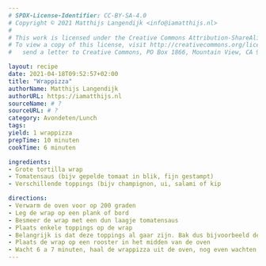 ```yaml
---
# SPDX-License-Identifier: CC-BY-SA-4.0
# Copyright © 2021 Matthijs Langendijk <info@iamatthijs.nl>
# 
# This work is licensed under the Creative Commons Attribution-ShareAlike 4.0 International License. 
# To view a copy of this license, visit http://creativecommons.org/licenses/by-sa/4.0/ or 
#   send a letter to Creative Commons, PO Box 1866, Mountain View, CA 94042, USA.

layout: recipe
date: 2021-04-18T09:52:57+02:00
title: "Wrappizza"
authorName: Matthijs Langendijk
authorURL: https://iamatthijs.nl
sourceName: # ?
sourceURL: # ?
category: Avondeten/Lunch
tags:
yield: 1 wrappizza
prepTime: 10 minuten
cookTime: 6 minuten 

ingredients:
- Grote tortilla wrap
- Tomatensaus (bijv gepelde tomaat in blik, fijn gestampt)
- Verschillende toppings (bijv champignon, ui, salami of kip

directions:
- Verwarm de oven voor op 200 graden
- Leg de wrap op een plank of bord
- Besmeer de wrap met een dun laagje tomatensaus
- Plaats enkele toppings op de wrap
- Belangrijk is dat deze toppings al gaar zijn. Bak dus bijvoorbeeld de champignons vooraf los in een pan
- Plaats de wrap op een rooster in het midden van de oven
- Wacht 6 a 7 minuten, haal de wrappizza uit de oven, nog even wachten, en eten maar!
---
```

